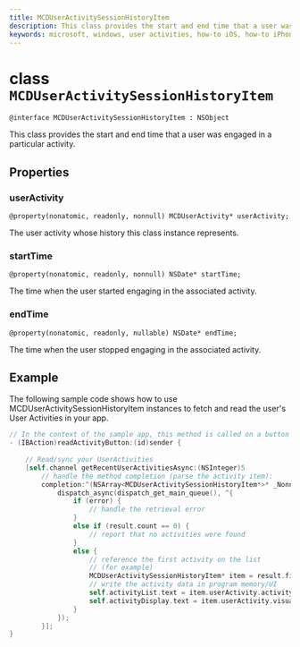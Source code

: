 ```yaml
---
title: MCDUserActivitySessionHistoryItem
description: This class provides the start and end time that a user was engaged in a particular activity.
keywords: microsoft, windows, user activities, how-to iOS, how-to iPhone 
---
```


# class `MCDUserActivitySessionHistoryItem`

```
@interface MCDUserActivitySessionHistoryItem : NSObject
```

This class provides the start and end time that a user was engaged in a particular activity.


## Properties

### userActivity
`@property(nonatomic, readonly, nonnull) MCDUserActivity* userActivity;`

The user activity whose history this class instance represents.

### startTime
`@property(nonatomic, readonly, nonnull) NSDate* startTime;`

The time when the user started engaging in the associated activity.

### endTime
`@property(nonatomic, readonly, nullable) NSDate* endTime;`

The time when the user stopped engaging in the associated activity.

## Example
The following sample code shows how to use MCDUserActivitySessionHistoryItem instances to fetch and read the user's User Activities in your app.

```Objective-C
// In the context of the sample app, this method is called on a button click
- (IBAction)readActivityButton:(id)sender {
    
    // Read/sync your UserActivities
    [self.channel getRecentUserActivitiesAsync:(NSInteger)5
        // handle the method completion (parse the activity item):
        completion:^(NSArray<MCDUserActivitySessionHistoryItem*>* _Nonnull result, NSError* _Nullable error) {
            dispatch_async(dispatch_get_main_queue(), ^{
                if (error) {
                    // handle the retrieval error
                }
                else if (result.count == 0) {
                    // report that no activities were found
                }
                else {
                    // reference the first activity on the list
                    // (for example)
                    MCDUserActivitySessionHistoryItem* item = result.firstObject;
                    // write the activity data in program memory/UI
                    self.activityList.text = item.userActivity.activityId;
                    self.activityDisplay.text = item.userActivity.visualElements.displayText;
                }
            });
        }];
}
```
